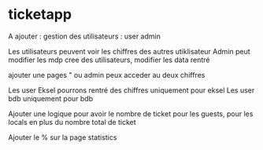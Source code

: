 # ticketapp

A ajouter : 
gestion des utilisateurs : 
user admin 

Les utilisateurs peuvent voir les chiffres des autres utiklisateur
Admin peut modifier les mdp cree des utilisateurs, modifier les data rentré

ajouter une pages " ou admin peux acceder au deux chiffres 


Les user Eksel pourrons rentré des chiffres uniquement pour eksel 
Les user bdb uniquement pour bdb 

Ajouter une logique pour avoir le nombre de ticket pour les guests, pour les locals en plus du nombre total de ticket


Ajouter le % sur la page statistics 

